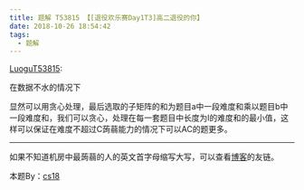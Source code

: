 ```yaml
---
title: 题解 T53815 【[退役欢乐赛Day1T3]高二退役的你】
date: 2018-10-26 18:54:42
tags: 
  - 题解
---
```


[LuoguT53815](https://www.luogu.org/problemnew/show/T53815):

在数据不水的情况下

显然可以用贪心处理，最后选取的子矩阵的和为题目a中一段难度和乘以题目b中一段难度和，我们可以贪心，处理在每一套题目中长度为l的难度和的最小值，这样可以保证在难度不超过C蒟蒻能力的情况下可以AC的题更多。

---

如果不知道机房中最蒟蒻的人的英文首字母缩写大写，可以查看[博客](https://www.zhangkai.xin/)的友链。

本题By：[cs18](https://www.luogu.org/space/show?uid=59934)